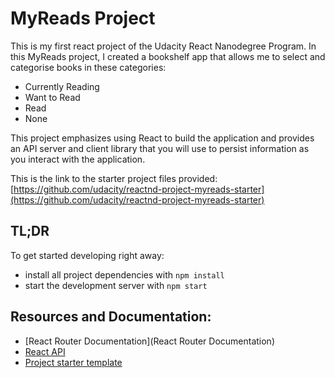 # MyReads Project

This is my first react project of the Udacity React Nanodegree Program. In this MyReads project, I created a bookshelf app that allows me to select and categorise books in these categories:
* Currently Reading
* Want to Read
* Read
* None

This project emphasizes using React to build the application and provides an API server and client library that you will use to persist information as you interact with the application.

This is the link to the starter project files provided: [https://github.com/udacity/reactnd-project-myreads-starter](https://github.com/udacity/reactnd-project-myreads-starter)

## TL;DR

To get started developing right away:

* install all project dependencies with `npm install`
* start the development server with `npm start`

## Resources and Documentation:

* [React Router Documentation](React Router Documentation)
* [React API](https://facebook.github.io/react/docs/react-api.html)
* [Project starter template](https://github.com/udacity/reactnd-project-myreads-starter)
